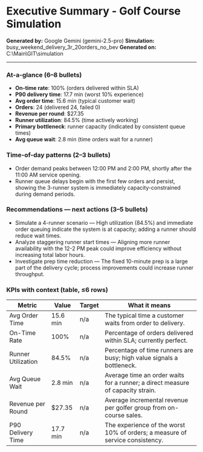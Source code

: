 # Executive Summary - Golf Course Simulation

**Generated by:** Google Gemini (gemini-2.5-pro)
**Simulation:** busy_weekend_delivery_3r_20orders_no_bev
**Generated on:** C:\Main\GIT\simulation

---

### At-a-glance (6–8 bullets)
- **On-time rate**: 100% (orders delivered within SLA)
- **P90 delivery time**: 17.7 min (worst 10% experience)
- **Avg order time**: 15.6 min (typical customer wait)
- **Orders**: 24 (delivered 24, failed 0)
- **Revenue per round**: $27.35
- **Runner utilization**: 84.5% (time actively working)
- **Primary bottleneck**: runner capacity (indicated by consistent queue times)
- **Avg queue wait**: 2.8 min (time orders wait for a runner)

### Time-of-day patterns (2–3 bullets)
- Order demand peaks between 12:00 PM and 2:00 PM, shortly after the 11:00 AM service opening.
- Runner queue delays begin with the first few orders and persist, showing the 3-runner system is immediately capacity-constrained during demand periods.

### Recommendations — next actions (3–5 bullets)
- Simulate a 4-runner scenario — High utilization (84.5%) and immediate order queuing indicate the system is at capacity; adding a runner should reduce wait times.
- Analyze staggering runner start times — Aligning more runner availability with the 12-2 PM peak could improve efficiency without increasing total labor hours.
- Investigate prep time reduction — The fixed 10-minute prep is a large part of the delivery cycle; process improvements could increase runner throughput.

### KPIs with context (table, ≤6 rows)
| Metric | Value | Target | What it means |
| - | - | - | - |
| Avg Order Time | 15.6 min | n/a | The typical time a customer waits from order to delivery. |
| On-Time Rate | 100% | n/a | Percentage of orders delivered within SLA; currently perfect. |
| Runner Utilization | 84.5% | n/a | Percentage of time runners are busy; high value signals a bottleneck. |
| Avg Queue Wait | 2.8 min | n/a | Average time an order waits for a runner; a direct measure of capacity strain. |
| Revenue per Round | $27.35 | n/a | Average incremental revenue per golfer group from on-course sales. |
| P90 Delivery Time | 17.7 min | n/a | The experience of the worst 10% of orders; a measure of service consistency. |